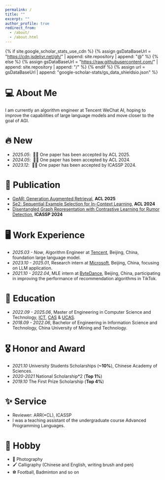 ```yaml
---
permalink: /
title: ""
excerpt: ""
author_profile: true
redirect_from: 
  - /about/
  - /about.html
---
```


{% if site.google_scholar_stats_use_cdn %}
{% assign gsDataBaseUrl = "https://cdn.jsdelivr.net/gh/" | append: site.repository | append: "@" %}
{% else %}
{% assign gsDataBaseUrl = "https://raw.githubusercontent.com/" | append: site.repository | append: "/" %}
{% endif %}
{% assign url = gsDataBaseUrl | append: "google-scholar-stats/gs_data_shieldsio.json" %}


<span class='anchor' id='about-me'></span>
# 💻 About Me

I am currently an algorithm engineer at Tencent WeChat AI, hoping to improve the capabilities of large language models and move closer to the goal of AGI.

<!--a master candidate at Data Intelligence System Research Center in [Institute of Computing Technology (ICT)](http://www.ict.ac.cn/), [Chinese Academy of Sciences (CAS)](http://www.cas.ac.cn/).

My research interest includes neural language processing and information retrieval. 
-->

<!-- 🔮I have published more than 100 papers at the top international AI conferences with total <a href='https://scholar.google.com/citations?user=DhtAFkwAAAAJ'>google scholar citations <strong><span id='total_cit'>260000+</span></strong></a> (You can also use google scholar badge <a href='https://scholar.google.com/citations?user=DhtAFkwAAAAJ'><img src="https://img.shields.io/endpoint?url={{ url | url_encode }}&logo=Google%20Scholar&labelColor=f6f6f6&color=9cf&style=flat&label=citations"></a>). -->

# 🔥 New
- *2025.05*: &nbsp;🎉🎉 One paper has been accepted by ACL 2025.
- *2024.05*: &nbsp;🎉🎉 One paper has been accepted by ACL 2024.
- *2023.12*: &nbsp;🎉🎉 One paper has been accepted by ICASSP 2024.

# 📝 Publication
<!--
<div class='paper-box'><div class='paper-box-image'><div><div class="badge">CVPR 2016</div><img src='images/500x300.png' alt="sym" width="100%"></div></div>
<div class='paper-box-text' markdown="1">

[Deep Residual Learning for Image Recognition](https://openaccess.thecvf.com/content_cvpr_2016/papers/He_Deep_Residual_Learning_CVPR_2016_paper.pdf)

**Kaiming He**, Xiangyu Zhang, Shaoqing Ren, Jian Sun

[**Project**](https://scholar.google.com/citations?view_op=view_citation&hl=zh-CN&user=DhtAFkwAAAAJ&citation_for_view=DhtAFkwAAAAJ:ALROH1vI_8AC) <strong><span class='show_paper_citations' data='DhtAFkwAAAAJ:ALROH1vI_8AC'></span></strong>
- Lorem ipsum dolor sit amet, consectetur adipiscing elit. Vivamus ornare aliquet ipsum, ac tempus justo dapibus sit amet. 
</div>
</div>
 --> 
- [GeAR: Generation Augmented Retrieval](https://arxiv.org/abs/2501.02772), **ACL 2025**
- [Se2: Sequential Example Selection for In-Context Learning](https://arxiv.org/abs/2402.13874), **ACL 2024**
- [Disentangled Graph Representation with Contrastive Learning for Rumor Detection](https://ieeexplore.ieee.org/abstract/document/10446729), **ICASSP 2024**

# 🖥️ Work Experience
- *2025.03 - Now*, Algorithm Engineer at [Tencent](https://www.tencent.com/), Beijing, China, foundation large language model.
- *2023.10 - 2025.01*, Research intern at [Microsoft](https://www.microsoft.com/), Beijing, China, focusing on LLM application.
- *2021.10 - 2022.04*, MLE intern at [ByteDance](https://www.bytedance.com/), Beijing, China, participating in improving the performance of recommendation algorithms in TikTok.

# 📖 Education
- *2022.09 - 2025.06*, Master of Engineering in Computer Science and Technology, [ICT](http://www.ict.ac.cn/), [CAS](http://www.cas.ac.cn/) & [UCAS](https://www.ucas.ac.cn/).
- *2018.09 - 2022.06*, Bachelor of Engineering in Information Science and Technology, China University of Mining and Technology.

# 🎖 Honor and Award
- *2021.10* University Students Scholarships (**~10%**), Chinese Academy of Sciences.
- *2020-2021* National Scholarship*2 (**Top 1%**)
- *2019.10* The First Prize Scholarship (**Top 4%**)

# ✨ Service
- Reviewer: ARR(*CL), ICASSP
- I was a teaching assistant of the undergraduate course Advanced Programming Languages.

# 🎨 Hobby
- 📸 Photography
- 🖌️ Calligraphy (Chinese and English, writing brush and pen)
- ⚽ Football, Badminton and so on

